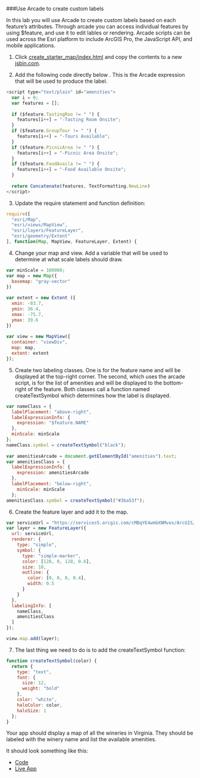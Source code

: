 ###Use Arcade to create custom labels

In this lab you will use Arcade to create custom labels based on each feature’s attributes.  Through arcade you can access individual features by using $feature, and use it to edit lables or rendering.  Arcade scripts can be used across the Esri platform to include ArcGIS Pro, the JavaScript API, and mobile applications.

1.	Click [create_starter_map/index.html](../create_starter_map/index.html) and copy the contents to a new [jsbin.com](http://jsbin.com).

2.	Add the following code directly below </style>.  This is the Arcade expression that will be used to produce the label.

```javascript
<script type="text/plain" id="amenities">
  var i = 0;
  var features = [];
      
  if ($feature.TastingRoo != " ") {
    features[i++] = "-Tasting Room Onsite";
  }
  if ($feature.GroupTour != " ") {
    features[i++] = "-Tours Available";
  }
  if ($feature.PicnicArea != " ") {
    features[i++] = "-Picnic Area Onsite";
  }
  if ($feature.FoodAvaila != " ") {
    features[i++] = "-Food Available Onsite";
  }
      
  return Concatenate(features, TextFormatting.NewLine)
</script>
```

3.	Update the require statement and function definition:

```javascript
require([
  "esri/Map",
  "esri/views/MapView",
  "esri/layers/FeatureLayer",
  "esri/geometry/Extent"
], function(Map, MapView, FeatureLayer, Extent) {
```

4.	Change your map and view.  Add a variable that will be used to determine at what scale labels should draw.

```javascript
var minScale = 100000;
var map = new Map({
  basemap: "gray-vector"     
})
 
var extent = new Extent ({
  xmin: -83.7,
  ymin: 36.4,
  xmax: -75.7,
  ymax: 39.6
})
 
var view = new MapView({
  container: "viewDiv",
  map: map,
  extent: extent
});
```

5.	Create two labeling classes.  One is for the feature name and will be displayed at the top-right corner.  The second, which uses the arcade script, is for the list of amenities and will be displayed to the bottom-right of the feature.  Both classes call a function named createTextSymbol which determines how the label is displayed.

```javascript
var nameClass = {
  labelPlacement: "above-right",
  labelExpressionInfo: {
    expression: "$feature.NAME"
  },
  minScale: minScale
};
nameClass.symbol = createTextSymbol("black");
        
var amenitiesArcade = document.getElementById("amenities").text;
var amenitiesClass = {
  labelExpressionInfo: {
    expression: amenitiesArcade
  },
  labelPlacement: "below-right",
    minScale: minScale
  };
amenitiesClass.symbol = createTextSymbol("#3ba53f");
```

6.	Create the feature layer and add it to the map.

```javascript
var serviceUrl = "https://services5.arcgis.com/cMBqYE4wmbXNMvex/ArcGIS/rest/services/Virginia_Wineries/FeatureServer/1";
var layer = new FeatureLayer({
  url: serviceUrl,
  renderer: {
    type: "simple",
    symbol: {
      type: "simple-marker",
      color: [128, 0, 128, 0.6],
      size: 10,
      outline: {
        color: [0, 0, 0, 0.4],
        width: 0.5
      }
    }
  },
  labelingInfo: [
    nameClass,
    amenitiesClass
  ]
});

view.map.add(layer);
```

7.	The last thing we need to do is to add the createTextSymbol function:

```javascript
function createTextSymbol(color) {
  return {
    type: "text",
    font: {
      size: 12,
      weight: "bold"
    },
    color: "white",
    haloColor: color,
    haloSize: 1
  };
}
 ```
 
 Your app should display a map of all the wineries in Virginia.  They should be labeled with the winery name and list the available amenities.
 
 It should look something like this:
* [Code](index.html)
* [Live App](http://jofraley.github.io/Hacking_JavaScript/labs/jsapi/label_with_arcade/index.html)
